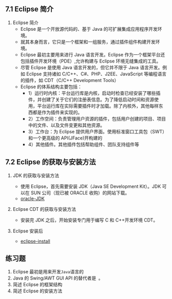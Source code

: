## 7.1 Eclipse 简介

1. Eclipse 简介
   - Eclipse 是一个开放源代码的、基于 Java 的可扩展集成应用程序开发环境。
   - 就其本身而言，它只是一个框架和一组服务，通过插件组件构建开发环境。
   - Eclipse 最初主要用来进行 Java 语言开发。Eclipse 作为一个框架平台还包括插件开发环境（PDE）,允许构建与 Eclipse 环境无缝集成的工具。
   - 尽管 Eclipse 是使用 Java 语言开发的，但它并不限于 Java 语言开发。例如 Eclipse 支持诸如 C/C++、C#、PHP、J2EE、JavaScript 等编程语言的插件，如 CDT（C/C++ Development Tools）
   - Eclipse 的体系结构主要包括：
     - 1）运行时内核：平台运行库是内核，启动时检查已经安装了哪些插件，并创建了关于它们的注册表信息。为了降低启动时间和资源使用，平台运行库在实际需要插件时才加载。除了内核外，其他每样东西都是作为插件来实现的。
     - 2）工作空间：负责管理用户资源的插件，包括用户创建的项目、项目中的文件、以及文件变更和其他资源。
     - 3）工作台：为 Eclipse 提供用户界面。使用标准窗口工具包（SWT）和一个更高级的 API(JFace)开构建的
     - 4）其他插件。其他插件包括帮助组件、团队支持组件等

## 7.2 Eclipse 的获取与安装方法

1. JDK 的获取与安装方法

   - 使用 Eclipse，首先需要安装 JDK（Java SE Development Kit）。JDK 可以在 SUN 公司（现已被 ORACLE 收购）的网站下载。
   - [oracle-JDK](https://www.oracle.com/cn/java/technologies/downloads/)

2. Eclipse CDT 的获取与安装方法

   - 安装完 JDK 之后，开始安装专门用于编写 C 和 C++开发环境 CDT。

3. Eclipse 安装后
   - [eclipse-install](https://www.runoob.com/eclipse/eclipse-install.html)

## 练习题

1. Eclipse 最初是用来开发`Java`语言的
2. Java 的 Swing/AWT GUI API 的替代者是` `。
3. 简述 Eclipse 的框架结构
4. 简述 Eclipse 的安装方法
